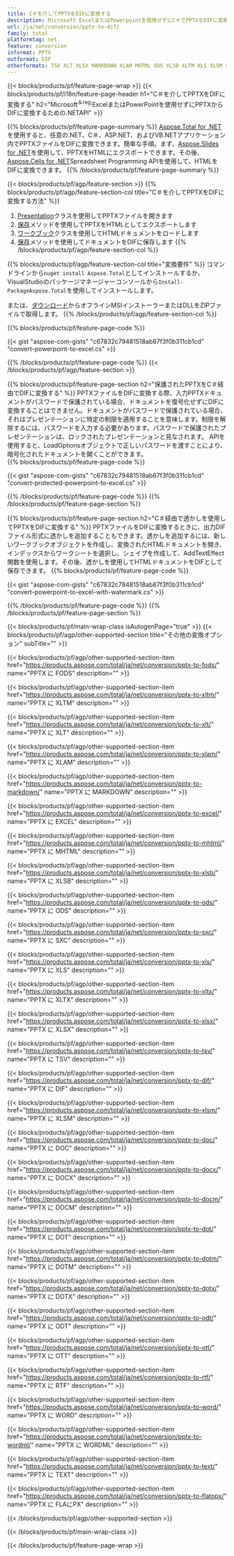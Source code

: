 ```yaml
---
title: C＃を介してPPTXをDIFに変換する
description: Microsoft ExcelまたはPowerpointを使用せずにC＃でPPTXをDIFに変換する
url: /ja/net/conversion/pptx-to-dif/
family: total
platformtag: net
feature: conversion
informat: PPTX
outformat: DIF
otherformats: TSV XLT XLSX MARKDOWN XLAM MHTML ODS XLSB XLTM XLS XLSM SXC FODS EXCEL XLTX DIF DOC DOCX DOCM DOT DOTM DOTX ODT OTT RTF WORD WORDML TEXT FLATOPX
---
```

{{< blocks/products/pf/feature-page-wrap >}}
{{< blocks/products/pf/i18n/feature-page-header h1="C＃を介してPPTXをDIFに変換する" h2="Microsoft<sup>＆reg;</sup>ExcelまたはPowerPointを使用せずにPPTXからDIFに変換するための.NETAPI" >}}

{{% blocks/products/pf/feature-page-summary %}}
[Aspose.Total for .NET](https://products.aspose.com/total/net/)を使用すると、任意の.NET、C＃、ASP.NET、およびVB.NETアプリケーション内でPPTXファイルをDIFに変換できます。簡単な手順。まず、[Aspose.Slides for .NET](https://products.aspose.com/slides/net/)を使用して、PPTXをHTMLにエクスポートできます。その後、[Aspose.Cells for .NET](https://products.aspose.com/cells/net/)Spreadsheet Programming APIを使用して、HTMLをDIFに変換できます。
{{% /blocks/products/pf/feature-page-summary  %}}

{{< blocks/products/pf/agp/feature-section >}}
{{% blocks/products/pf/agp/feature-section-col title="C＃を介してPPTXをDIFに変換する方法" %}}
1. [Presentation](https://apireference.aspose.com/slides/net/aspose.slides/presentation)クラスを使用してPPTXファイルを開きます
2. [保存](https://apireference.aspose.com/slides/net/aspose.slides.presentation/save/methods/5)メソッドを使用してPPTXをHTMLとしてエクスポートします
3. [ワークブック](https://apireference.aspose.com/cells/net/aspose.cells/workbook)クラスを使用してHTMLドキュメントをロードします
4. [保存](https://apireference.aspose.com/cells/net/aspose.cells.workbook/save/methods/4)メソッドを使用してドキュメントをDIFに保存します
{{% /blocks/products/pf/agp/feature-section-col %}}

{{% blocks/products/pf/agp/feature-section-col title="変換要件" %}}
コマンドラインから```nuget install Aspose.Total```としてインストールするか、VisualStudioのパッケージマネージャーコンソールから```Install-PackageAspose.Total```を使用してインストールします。

または、[ダウンロード](https://downloads.aspose.com/total/net)からオフラインMSIインストーラーまたはDLLをZIPファイルで取得します。
{{% /blocks/products/pf/agp/feature-section-col %}}

{{% blocks/products/pf/feature-page-code %}}

{{< gist "aspose-com-gists" "c67832c79481518ab87f3f0b311cb1cd" "convert-powerpoint-to-excel.cs" >}}


{{% /blocks/products/pf/feature-page-code %}}
{{< /blocks/products/pf/agp/feature-section >}}

{{% blocks/products/pf/feature-page-section  h2="保護されたPPTXをC＃経由でDIFに変換する" %}}
PPTXファイルをDIFに変換する際、入力PPTXドキュメントがパスワードで保護されている場合、ドキュメントを復号化せずにDIFに変換することはできません。ドキュメントがパスワードで保護されている場合、それはプレゼンテーションに特定の制限を適用することを意味します。制限を解除するには、パスワードを入力する必要があります。パスワードで保護されたプレゼンテーションは、ロックされたプレゼンテーションと見なされます。 APIを使用すると、LoadOptionsオブジェクトで正しいパスワードを渡すことにより、暗号化されたドキュメントを開くことができます。  
{{% blocks/products/pf/feature-page-code %}}

{{< gist "aspose-com-gists" "c67832c79481518ab87f3f0b311cb1cd" "convert-protected-powerpoint-to-excel.cs" >}}

{{% /blocks/products/pf/feature-page-code  %}}
{{% /blocks/products/pf/feature-page-section %}}

{{% blocks/products/pf/feature-page-section  h2="C＃経由で透かしを使用してPPTXをDIFに変換する" %}}
PPTXファイルをDIFに変換するときに、出力DIFファイル形式に透かしを追加することもできます。透かしを追加するには、新しいワークブックオブジェクトを作成し、変換されたHTMLドキュメントを開き、インデックスからワークシートを選択し、シェイプを作成して、AddTextEffect関数を使用します。その後、透かしを使用してHTMLドキュメントをDIFとして保存できます。 
{{% blocks/products/pf/feature-page-code %}}

{{< gist "aspose-com-gists" "c67832c79481518ab87f3f0b311cb1cd" "convert-powerpoint-to-excel-with-watermark.cs" >}}

{{% /blocks/products/pf/feature-page-code  %}}
{{% /blocks/products/pf/feature-page-section %}}

{{< blocks/products/pf/main-wrap-class isAutogenPage="true" >}}
{{< blocks/products/pf/agp/other-supported-section title="その他の変換オプション" subTitle="" >}}

{{< blocks/products/pf/agp/other-supported-section-item href="https://products.aspose.com/total/ja/net/conversion/pptx-to-fods/" name="PPTX に FODS" description="" >}}

{{< blocks/products/pf/agp/other-supported-section-item href="https://products.aspose.com/total/ja/net/conversion/pptx-to-xltm/" name="PPTX に XLTM" description="" >}}

{{< blocks/products/pf/agp/other-supported-section-item href="https://products.aspose.com/total/ja/net/conversion/pptx-to-xlt/" name="PPTX に XLT" description="" >}}

{{< blocks/products/pf/agp/other-supported-section-item href="https://products.aspose.com/total/ja/net/conversion/pptx-to-xlam/" name="PPTX に XLAM" description="" >}}

{{< blocks/products/pf/agp/other-supported-section-item href="https://products.aspose.com/total/ja/net/conversion/pptx-to-markdown/" name="PPTX に MARKDOWN" description="" >}}

{{< blocks/products/pf/agp/other-supported-section-item href="https://products.aspose.com/total/ja/net/conversion/pptx-to-excel/" name="PPTX に EXCEL" description="" >}}

{{< blocks/products/pf/agp/other-supported-section-item href="https://products.aspose.com/total/ja/net/conversion/pptx-to-mhtml/" name="PPTX に MHTML" description="" >}}

{{< blocks/products/pf/agp/other-supported-section-item href="https://products.aspose.com/total/ja/net/conversion/pptx-to-xlsb/" name="PPTX に XLSB" description="" >}}

{{< blocks/products/pf/agp/other-supported-section-item href="https://products.aspose.com/total/ja/net/conversion/pptx-to-ods/" name="PPTX に ODS" description="" >}}

{{< blocks/products/pf/agp/other-supported-section-item href="https://products.aspose.com/total/ja/net/conversion/pptx-to-sxc/" name="PPTX に SXC" description="" >}}

{{< blocks/products/pf/agp/other-supported-section-item href="https://products.aspose.com/total/ja/net/conversion/pptx-to-xls/" name="PPTX に XLS" description="" >}}

{{< blocks/products/pf/agp/other-supported-section-item href="https://products.aspose.com/total/ja/net/conversion/pptx-to-xltx/" name="PPTX に XLTX" description="" >}}

{{< blocks/products/pf/agp/other-supported-section-item href="https://products.aspose.com/total/ja/net/conversion/pptx-to-xlsx/" name="PPTX に XLSX" description="" >}}

{{< blocks/products/pf/agp/other-supported-section-item href="https://products.aspose.com/total/ja/net/conversion/pptx-to-tsv/" name="PPTX に TSV" description="" >}}

{{< blocks/products/pf/agp/other-supported-section-item href="https://products.aspose.com/total/ja/net/conversion/pptx-to-dif/" name="PPTX に DIF" description="" >}}

{{< blocks/products/pf/agp/other-supported-section-item href="https://products.aspose.com/total/ja/net/conversion/pptx-to-xlsm/" name="PPTX に XLSM" description="" >}}

{{< blocks/products/pf/agp/other-supported-section-item href="https://products.aspose.com/total/ja/net/conversion/pptx-to-doc/" name="PPTX に DOC" description="" >}}

{{< blocks/products/pf/agp/other-supported-section-item href="https://products.aspose.com/total/ja/net/conversion/pptx-to-docx/" name="PPTX に DOCX" description="" >}}

{{< blocks/products/pf/agp/other-supported-section-item href="https://products.aspose.com/total/ja/net/conversion/pptx-to-docm/" name="PPTX に DOCM" description="" >}}

{{< blocks/products/pf/agp/other-supported-section-item href="https://products.aspose.com/total/ja/net/conversion/pptx-to-dot/" name="PPTX に DOT" description="" >}}

{{< blocks/products/pf/agp/other-supported-section-item href="https://products.aspose.com/total/ja/net/conversion/pptx-to-dotm/" name="PPTX に DOTM" description="" >}}

{{< blocks/products/pf/agp/other-supported-section-item href="https://products.aspose.com/total/ja/net/conversion/pptx-to-dotx/" name="PPTX に DOTX" description="" >}}

{{< blocks/products/pf/agp/other-supported-section-item href="https://products.aspose.com/total/ja/net/conversion/pptx-to-odt/" name="PPTX に ODT" description="" >}}

{{< blocks/products/pf/agp/other-supported-section-item href="https://products.aspose.com/total/ja/net/conversion/pptx-to-ott/" name="PPTX に OTT" description="" >}}

{{< blocks/products/pf/agp/other-supported-section-item href="https://products.aspose.com/total/ja/net/conversion/pptx-to-rtf/" name="PPTX に RTF" description="" >}}

{{< blocks/products/pf/agp/other-supported-section-item href="https://products.aspose.com/total/ja/net/conversion/pptx-to-word/" name="PPTX に WORD" description="" >}}

{{< blocks/products/pf/agp/other-supported-section-item href="https://products.aspose.com/total/ja/net/conversion/pptx-to-wordml/" name="PPTX に WORDML" description="" >}}

{{< blocks/products/pf/agp/other-supported-section-item href="https://products.aspose.com/total/ja/net/conversion/pptx-to-text/" name="PPTX に TEXT" description="" >}}

{{< blocks/products/pf/agp/other-supported-section-item href="https://products.aspose.com/total/ja/net/conversion/pptx-to-flatopx/" name="PPTX に FLAにPX" description="" >}}



{{< /blocks/products/pf/agp/other-supported-section >}}

{{< /blocks/products/pf/main-wrap-class >}}

{{< /blocks/products/pf/feature-page-wrap >}}